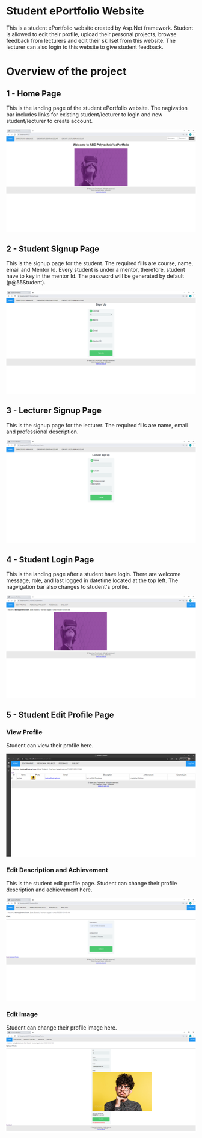 # Student ePortfolio Website
This is a student ePortfolio website created by Asp.Net framework. Student is allowed to edit their profile, upload their personal projects, browse feedback from lecturers and edit their skillset from this website. The lecturer can also login to this website to give student feedback.

# Overview of the project
## 1 - Home Page
This is the landing page of the student ePortfolio website. The nagivation bar includes links for existing student/lecturer to login and new student/lecturer to create account.

![Image of Home Page](https://github.com/victorjongsoon/Student-ePortfolio/blob/main/Github%20Images/Homepage.PNG)

## 2 - Student Signup Page
This is the signup page for the student. The required fills are course, name, email and Mentor Id. Every student is under a mentor, therefore, student have to key in the mentor Id. The password will be generated by default (p@55Student).

![Image of Student Signup Page](https://github.com/victorjongsoon/Student-ePortfolio/blob/main/Github%20Images/Student%20Sign%20Up.PNG)

## 3 - Lecturer Signup Page
This is the signup page for the lecturer. The required fills are name, email and professional description.

![Image of Lecturer Signup Page](https://github.com/victorjongsoon/Student-ePortfolio/blob/main/Github%20Images/Lecture%20Sign%20Up.PNG)

## 4 - Student Login Page
This is the landing page after a student have login. There are welcome message, role, and last logged in datetime located at the top left. The nagvigation bar also changes to student's profile.

![Image of Student Login Page](https://github.com/victorjongsoon/Student-ePortfolio/blob/main/Github%20Images/Student%20Login%20Page.PNG)

## 5 - Student Edit Profile Page

### View Profile
Student can view their profile here.

![Image of Student Edit Profile Page](https://github.com/victorjongsoon/Student-ePortfolio/blob/main/Github%20Images/View%20Profile.PNG)

### Edit Description and Achievement
This is the student edit profile page. Student can change their profile description and achievement here.

![Image of Student Edit Profile Page](https://github.com/victorjongsoon/Student-ePortfolio/blob/main/Github%20Images/Edit%20Profile.PNG)

### Edit Image
Student can change their profile image here.
![Image of Student Edit Profile Page](https://github.com/victorjongsoon/Student-ePortfolio/blob/main/Github%20Images/Edit%20Profile%20(Image).PNG)


